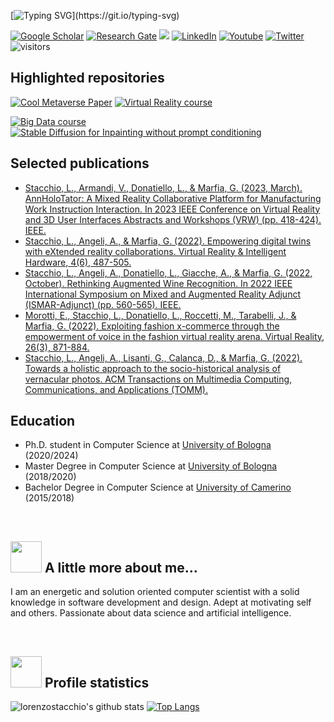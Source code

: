 [![Typing SVG](https://readme-typing-svg.herokuapp.com?color=06B121&lines=Hi%2C+I'm+Lorenzo!)](https://git.io/typing-svg)

<a href="https://scholar.google.com/citations?user=oHkM91kAAAAJ&hl=it&oi=ao" target="_blank"><img src="https://img.shields.io/badge/GoogleScholar-%231877F2.svg?&style=flat-square&logo=googlescholar&logoColor=white" alt="Google Scholar"></a>
<a href="https://www.researchgate.net/profile/Lorenzo-Stacchio?ev=hdr_xprf" target="_blank"><img src="https://img.shields.io/badge/Research Gate-%1997B5.svg?&style=flat-square&logo=researchgate&logoColor=white" alt="Research Gate"></a>
<a href="https://lorenzo-stacchio.github.io/" target="_blank"><img src="https://img.shields.io/badge/github.io-4285F4?style=flat-square&logo=GitHub&logoColor=white"></a>
<a href="https://www.linkedin.com/in/lorenzo-stacchio" target="_blank"><img src="https://img.shields.io/badge/-Linkedin-blue?style=flat-square&logo=Linkedin&logoColor=white&link=https://www.linkedin.com/in/lorenzo-stacchio/" alt="LinkedIn"></a>
<a href="https://www.youtube.com/@digidestined" target="_blank"><img src="https://img.shields.io/badge/Youtube-%23FF0000.svg?&style=flat-square&logo=youtube&logoColor=white" alt="Youtube"></a>
<a href="https://twitter.com/_sta_ch_" target="_blank"><img src="https://img.shields.io/badge/Twitter-%231877F2.svg?&style=flat-square&logo=twitter&logoColor=white" alt="Twitter"></a>
<a><img src="https://visitor-badge.glitch.me/badge?page_id=lorenzo-stacchio.visitor-badge" alt="visitors"></a>
<br>

<!--## Preferred programming languages

<a><img src="https://img.shields.io/badge/Python-0000FF?style=for-the-badge&logo=python&logoColor=white"></a>
<a><img src="https://img.shields.io/badge/C%23-239120?style=for-the-badge&logo=c-sharp&logoColor=white"></a>
<a><img src="https://img.shields.io/badge/Java-ED8B00?style=for-the-badge&logo=java&logoColor=white"></a>-->

## Highlighted repositories

<p align="center">


[![Cool Metaverse Paper](https://github-readme-stats.vercel.app/api/pin/?username=lorenzo-stacchio&repo=Cool-Metaverse-Paper)](https://github.com/lorenzo-stacchio/Cool-Metaverse-Paper)
[![Virtual Reality course](https://github-readme-stats.vercel.app/api/pin/?username=lorenzo-stacchio&repo=Virtual_Augmented_Reality_Lab_21_22)](https://github.com/lorenzo-stacchio/Virtual_Augmented_Reality_Lab_21_22) 
  
[![Big Data course](https://github-readme-stats.vercel.app/api/pin/?username=lorenzo-stacchio&repo=Big_Data_Course_Rimini_2021)](https://github.com/lorenzo-stacchio/Big_Data_Course_Rimini_2021) 
[![Stable Diffusion for Inpainting without prompt conditioning](https://github-readme-stats.vercel.app/api/pin/?username=lorenzo-stacchio&repo=stable-diffusion_custom_inpaint)](https://github.com/lorenzo-stacchio/stable-diffusion_custom_inpaint) 

</p>

## Selected publications
* [Stacchio, L., Armandi, V., Donatiello, L., & Marfia, G. (2023, March). AnnHoloTator: A Mixed Reality Collaborative Platform for Manufacturing Work Instruction Interaction. In 2023 IEEE Conference on Virtual Reality and 3D User Interfaces Abstracts and Workshops (VRW) (pp. 418-424). IEEE.](https://ieeexplore.ieee.org/abstract/document/10108830/)
* [Stacchio, L., Angeli, A., & Marfia, G. (2022). Empowering digital twins with eXtended reality collaborations. Virtual Reality & Intelligent Hardware, 4(6), 487-505.](https://www.sciencedirect.com/science/article/pii/S2096579622000596)
 * [Stacchio, L., Angeli, A., Donatiello, L., Giacche, A., & Marfia, G. (2022, October). Rethinking Augmented Wine Recognition. In 2022 IEEE International Symposium on Mixed and Augmented Reality Adjunct (ISMAR-Adjunct) (pp. 560-565). IEEE.](https://ieeexplore.ieee.org/abstract/document/9974589?casa_token=J4Cp3lJuD20AAAAA:JVSjecRtArY60i-lD-F5FawXG9a1oKjJ6LJy6ek_2HxEhu28_8o554P-ESU_dJDi4lPFVbI)
 * [Morotti, E., Stacchio, L., Donatiello, L., Roccetti, M., Tarabelli, J., & Marfia, G. (2022). Exploiting fashion x-commerce through the empowerment of voice in the fashion virtual reality arena. Virtual Reality, 26(3), 871-884.](https://link.springer.com/article/10.1007/s10055-021-00602-6)
 * [Stacchio, L., Angeli, A., Lisanti, G., Calanca, D., & Marfia, G. (2022). Towards a holistic approach to the socio-historical analysis of vernacular photos. ACM Transactions on Multimedia Computing, Communications, and Applications (TOMM).](https://dl.acm.org/doi/abs/10.1145/3507918)

## Education

 * Ph.D. student in Computer Science at [University of Bologna](https://www.unibo.it/it) (2020/2024)
 * Master Degree in Computer Science at [University of Bologna](https://www.unibo.it/it) (2018/2020)
 * Bachelor Degree in Computer Science at [University of Camerino](https://www.unicam.it/myunicam) (2015/2018)


</br>

## <img src="https://media.giphy.com/media/LRIVkygJ5CID6IEMes/giphy.gif" width="50"> A little more about me...  
I am an energetic and solution oriented computer scientist with a solid knowledge in software development and design.
Adept at motivating self and others.
Passionate about data science and artificial intelligence.

</br>

## <img src="https://media.giphy.com/media/3orieJRHB5DJjrVmqk/giphy.gif" width="50"> Profile statistics
![lorenzostacchio's github stats](https://github-readme-stats.vercel.app/api?username=lorenzo-stacchio&show_icons=true)
[![Top Langs](https://github-readme-stats.vercel.app/api/top-langs/?username=lorenzo-stacchio&langs_count=3)](https://github.com/lorenzo-stacchio/github-readme-stats)

<br />
